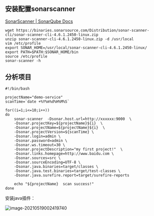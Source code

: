 # 

## 安装配置sonarscanner

[SonarScanner | SonarQube Docs](https://docs.sonarqube.org/latest/analysis/scan/sonarscanner/)

```shell
wget https://binaries.sonarsource.com/Distribution/sonar-scanner-cli/sonar-scanner-cli-4.6.1.2450-linux.zip
unzip sonar-scanner-cli-4.6.1.2450-linux.zip -d /usr/local
vim /etc/profile
export SONAR_HOME=/usr/local/sonar-scanner-cli-4.6.1.2450-linux/
export PATH=$PATH:$SONAR_HOME/bin
source /etc/profile
sonar-scanner -h
```

## 分析项目

```shell
#!/bin/bash

projectName="demo-service"
scanTime=`date +%Y%m%d%H%M%S`

for((i=1;i<=10;i++))
do
    sonar-scanner  -Dsonar.host.url=http://xxxxxx:9000  \
    -Dsonar.projectKey=${projectName}${i}  \
    -Dsonar.projectName=${projectName}${i}  \
    -Dsonar.projectVersion=${scanTime} \
    -Dsonar.login=admin \
    -Dsonar.password=admin \
    -Dsonar.ws.timeout=30 \
    -Dsonar.projectDescription="my first project!"  \
    -Dsonar.links.homepage=http://www.baidu.com \
    -Dsonar.sources=src \
    -Dsonar.sourceEncoding=UTF-8 \
    -Dsonar.java.binaries=target/classes \
    -Dsonar.java.test.binaries=target/test-classes \
    -Dsonar.java.surefire.report=target/surefire-reports

    echo "${projectName}  scan success!"
done
```

安装java插件：

![image-20210519002419740](https://gitee.com/c_honghui/picture/raw/master/img/20210519002419.png)